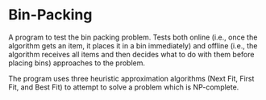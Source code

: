# Bin-Packing

A program to test the bin packing problem. Tests both online (i.e., once the algorithm gets an item, it places it in a bin immediately) and offline (i.e., the algorithm receives all items and then decides what to do with them before placing bins) approaches to the problem.

The program uses three heuristic approximation algorithms (Next Fit, First Fit, and Best Fit) to attempt to solve a problem which is NP-complete.

